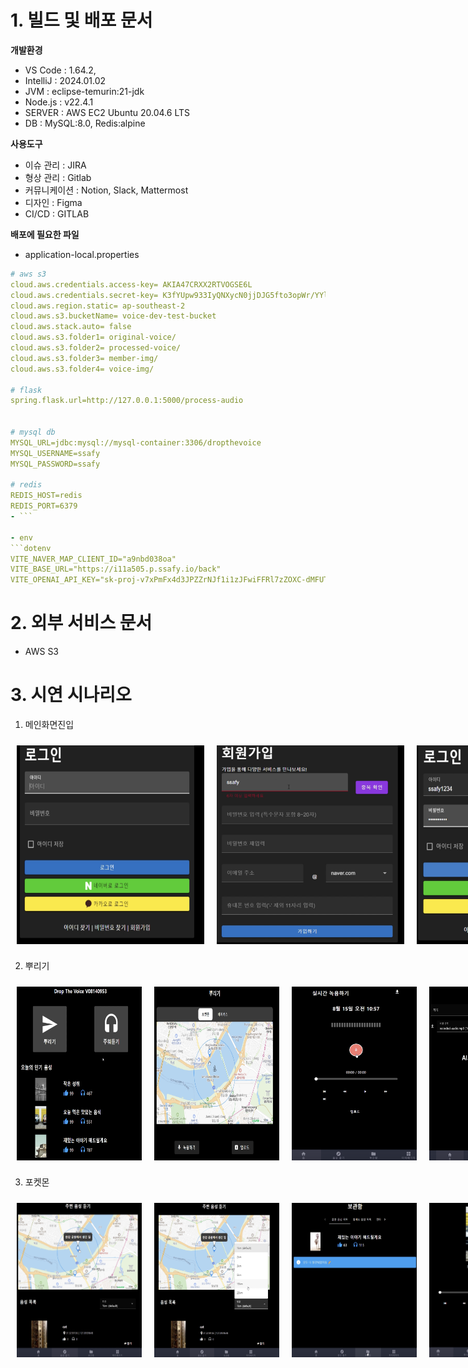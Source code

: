 # 1. 빌드 및 배포 문서

**개발환경**
- VS Code : 1.64.2,
- IntelliJ : 2024.01.02
- JVM : eclipse-temurin:21-jdk
- Node.js : v22.4.1
- SERVER : AWS EC2 Ubuntu 20.04.6 LTS
- DB : MySQL:8.0, Redis:alpine

**사용도구**
- 이슈 관리 : JIRA
- 형상 관리 : Gitlab
- 커뮤니케이션 : Notion, Slack, Mattermost
- 디자인 : Figma
- CI/CD : GITLAB

**배포에 필요한 파일**

- application-local.properties
```yaml
# aws s3
cloud.aws.credentials.access-key= AKIA47CRXX2RTVOGSE6L
cloud.aws.credentials.secret-key= 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
cloud.aws.region.static= ap-southeast-2
cloud.aws.s3.bucketName= voice-dev-test-bucket
cloud.aws.stack.auto= false
cloud.aws.s3.folder1= original-voice/
cloud.aws.s3.folder2= processed-voice/
cloud.aws.s3.folder3= member-img/
cloud.aws.s3.folder4= voice-img/

# flask
spring.flask.url=http://127.0.0.1:5000/process-audio


# mysql db
MYSQL_URL=jdbc:mysql://mysql-container:3306/dropthevoice
MYSQL_USERNAME=ssafy
MYSQL_PASSWORD=ssafy

# redis
REDIS_HOST=redis
REDIS_PORT=6379
- ```

- env
```dotenv
VITE_NAVER_MAP_CLIENT_ID="a9nbd038oa"
VITE_BASE_URL="https://i11a505.p.ssafy.io/back"
VITE_OPENAI_API_KEY="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"
```



# 2. 외부 서비스 문서
- AWS S3

# 3. 시연 시나리오


1. 메인화면진입

<div style="display: flex; justify-content: space-around;" >
<img style="width: 300px; padding: 10px" src="./image/첫 화면 페이지.png"/>
<img style="width: 300px; padding: 10px" src="./image/회원가입.png"/>
<img style="width: 300px; padding: 10px" src="./image/로그인.png"/>
</div>

2. 뿌리기
<div style="display: flex; justify-content: space-around;" >
<img style="width: 200px; padding: 10px" src="./image/메인페이지.png"/>
<img style="width: 200px; padding: 10px" src="./image/뿌리기.png"/>
<img style="width: 200px; padding: 10px" src="./image/실시간 녹음하기.png"/>
<img style="width: 200px; padding: 10px" src="./image/녹음후 음성뿌리기.png"/>
</div>

3. 포켓몬
<div style="display: flex; justify-content: space-around;" >
<img style="width: 200px; padding: 10px" src="./image/주변음성탐색하기.png"/>
<img style="width: 200px; padding: 10px" src="./image/주변음성반경으로탐색하기.png"/>
<img style="width: 200px; padding: 10px" src="./image/내가주운음성및좋아요및바이러스에서주운음성.png"/>
<img style="width: 200px; padding: 10px" src="./image/음성듣기.png"/>
</div>
